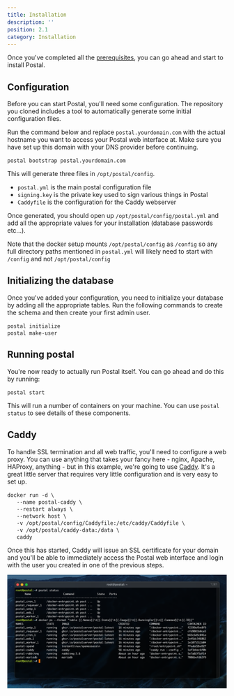 ```yaml
---
title: Installation
description: ''
position: 2.1
category: Installation
---
```


Once you've completed all the [prerequisites](./prerequisites), you can go ahead and start to install Postal.

## Configuration

Before you can start Postal, you'll need some configuration. The repository you cloned includes a tool to automatically generate some initial configuration files.

Run the command below and replace `postal.yourdomain.com` with the actual hostname you want to access your Postal web interface at. Make sure you have set up this domain with your DNS provider before continuing.

```
postal bootstrap postal.yourdomain.com
```

This will generate three files in `/opt/postal/config`.

* `postal.yml` is the main postal configuration file
* `signing.key` is the private key used to sign various things in Postal
* `Caddyfile` is the configuration for the Caddy webserver

Once generated, you should open up `/opt/postal/config/postal.yml` and add all the appropriate values for your installation (database passwords etc...).

<alert>
Note that the docker setup mounts <code>/opt/postal/config</code> as <code>/config</code> so any full directory paths mentioned in <code>postal.yml</code> will likely need to start with <code>/config</code> and not <code>/opt/postal/config</code>
</alert>

## Initializing the database

Once you've added your configuration, you need to initialize your database by adding all the appropriate tables. Run the following commands to create the schema and then create your first admin user.

```
postal initialize
postal make-user
```

## Running postal

You're now ready to actually run Postal itself. You can go ahead and do this by running:

```
postal start
```

This will run a number of containers on your machine. You can use `postal status` to see details of these components.

## Caddy

To handle SSL termination and all web traffic, you'll need to configure a web proxy. You can use anything that takes your fancy here - nginx, Apache, HAProxy, anything - but in this example, we're going to use [Caddy](https://caddyserver.com). It's a great little server that requires very little configuration and is very easy to set up.

```
docker run -d \
   --name postal-caddy \
   --restart always \
   --network host \
   -v /opt/postal/config/Caddyfile:/etc/caddy/Caddyfile \
   -v /opt/postal/caddy-data:/data \
   caddy
```

Once this has started, Caddy will issue an SSL certificate for your domain and you'll be able to immediately access the Postal web interface and login with the user you created in one of the previous steps.

![Image](/screenshots/Screen-Shot-2021-07-29-23-26-18.23-Qwv2DD40v4jMEoaHtE.png)
